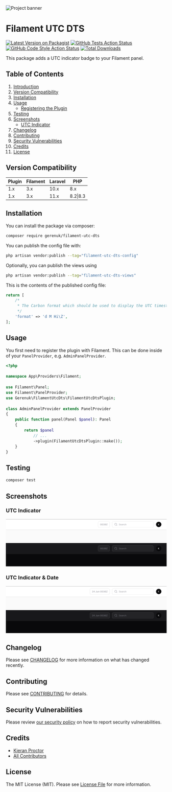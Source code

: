 <img src="https://banners.beyondco.de/Filament%20UTC%20DTS.png?theme=light&packageManager=composer+require&packageName=gerenuk%2Ffilament-utc-dts&pattern=brickWall&style=style_1&description=See+UTC+time+in+your+Filament+panel&md=1&showWatermark=0&fontSize=100px&images=clock" alt="Project banner">

# Filament UTC DTS

[![Latest Version on Packagist](https://img.shields.io/packagist/v/gerenuk/filament-utc-dts.svg?style=flat-square)](https://packagist.org/packages/gerenuk/filament-utc-dts)
[![GitHub Tests Action Status](https://img.shields.io/github/actions/workflow/status/gerenuk-ltd/filament-utc-dts/run-tests.yml?branch=main&label=tests&style=flat-square)](https://github.com/gerenuk-ltd/filament-utc-dts/actions?query=workflow%3Arun-tests+branch%3Amain)
[![GitHub Code Style Action Status](https://img.shields.io/github/actions/workflow/status/gerenuk-ltd/filament-utc-dts/fix-php-code-styling.yml?branch=main&label=code%20style&style=flat-square)](https://github.com/gerenuk-ltd/filament-utc-dts/actions?query=workflow%3A"Fix+PHP+code+styling"+branch%3Amain)
[![Total Downloads](https://img.shields.io/packagist/dt/gerenuk/filament-utc-dts.svg?style=flat-square)](https://packagist.org/packages/gerenuk/filament-utc-dts)

This package adds a UTC indicator badge to your Filament panel.

## Table of Contents
1. [Introduction](#filament-utc-dts)
2. [Version Compatibility](#version-compatibility)
3. [Installation](#installation)
4. [Usage](#usage)
    - [Registering the Plugin](#usage)
5. [Testing](#testing)
6. [Screenshots](#screenshots)
    - [UTC Indicator](#utc-indicator)
7. [Changelog](#changelog)
8. [Contributing](#contributing)
9. [Security Vulnerabilities](#security-vulnerabilities)
10. [Credits](#credits)
11. [License](#license)

## Version Compatibility

| Plugin | Filament | Laravel | PHP      |
|--------|----------|---------|----------|
| 1.x    | 3.x      | 10.x    | 8.x      |
| 1.x    | 3.x      | 11.x    | 8.2\|8.3 |

## Installation

You can install the package via composer:

```bash
composer require gerenuk/filament-utc-dts
```

You can publish the config file with:

```bash
php artisan vendor:publish --tag="filament-utc-dts-config"
```

Optionally, you can publish the views using

```bash
php artisan vendor:publish --tag="filament-utc-dts-views"
```

This is the contents of the published config file:

```php
return [
    /*
     * The Carbon format which should be used to display the UTC timestamp.
     */
    'format' => 'd M Hi\Z',
];
```

## Usage

You first need to register the plugin with Filament. This can be done inside of your `PanelProvider`, e.g. `AdminPanelProvider`.

```php
<?php

namespace App\Providers\Filament;

use Filament\Panel;
use Filament\PanelProvider;
use Gerenuk\FilamentUtcDts\FilamentUtcDtsPlugin;

class AdminPanelProvider extends PanelProvider
{
    public function panel(Panel $panel): Panel
    {
        return $panel
            // ...
            ->plugin(FilamentUtcDtsPlugin::make());
    }
}
```

## Testing

```bash
composer test
```

## Screenshots

### UTC Indicator

![UTC Indicator](https://raw.githubusercontent.com/Gerenuk-LTD/filament-utc-dts/main/.github/resources/utc-indicator-light.png)
![UTC Indicator](https://raw.githubusercontent.com/Gerenuk-LTD/filament-utc-dts/main/.github/resources/utc-indicator-dark.png)

### UTC Indicator & Date

![UTC Indicator & Date](https://raw.githubusercontent.com/Gerenuk-LTD/filament-utc-dts/main/.github/resources/utc-indicator-date-light.png)
![UTC Indicator & Date](https://raw.githubusercontent.com/Gerenuk-LTD/filament-utc-dts/main/.github/resources/utc-indicator-date-dark.png)

## Changelog

Please see [CHANGELOG](CHANGELOG.md) for more information on what has changed recently.

## Contributing

Please see [CONTRIBUTING](.github/CONTRIBUTING.md) for details.

## Security Vulnerabilities

Please review [our security policy](../../security/policy) on how to report security vulnerabilities.

## Credits

- [Kieran Proctor](https://github.com/KieranLProctor)
- [All Contributors](../../contributors)

## License

The MIT License (MIT). Please see [License File](LICENSE.md) for more information.
